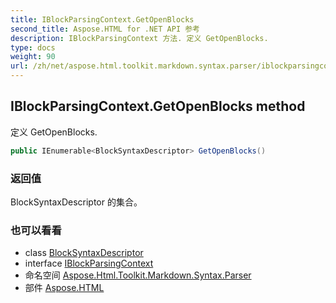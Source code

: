 ```yaml
---
title: IBlockParsingContext.GetOpenBlocks
second_title: Aspose.HTML for .NET API 参考
description: IBlockParsingContext 方法. 定义 GetOpenBlocks.
type: docs
weight: 90
url: /zh/net/aspose.html.toolkit.markdown.syntax.parser/iblockparsingcontext/getopenblocks/
---
```

## IBlockParsingContext.GetOpenBlocks method

定义 GetOpenBlocks.

```csharp
public IEnumerable<BlockSyntaxDescriptor> GetOpenBlocks()
```

### 返回值

BlockSyntaxDescriptor 的集合。

### 也可以看看

* class [BlockSyntaxDescriptor](../../blocksyntaxdescriptor/)
* interface [IBlockParsingContext](../)
* 命名空间 [Aspose.Html.Toolkit.Markdown.Syntax.Parser](../../iblockparsingcontext/)
* 部件 [Aspose.HTML](../../../)


